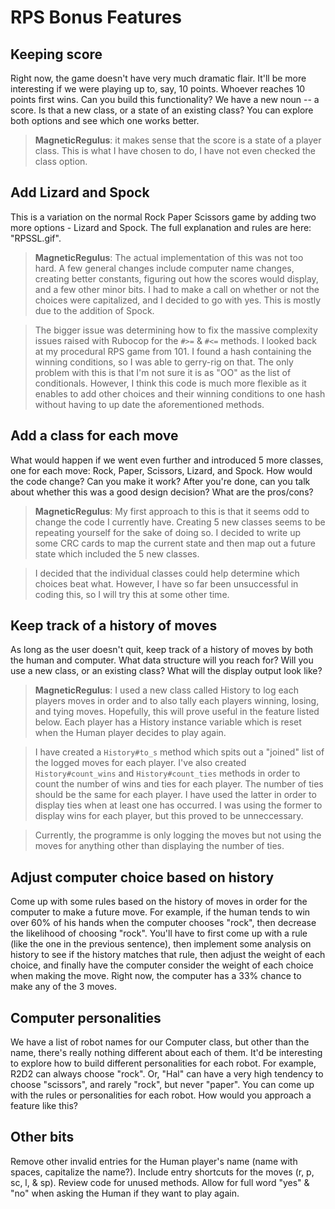 # RPS Bonus Features

## Keeping score

Right now, the game doesn't have very much dramatic flair. It'll be more interesting if we were playing up to, say, 10 points. Whoever reaches 10 points first wins. Can you build this functionality? We have a new noun -- a score. Is that a new class, or a state of an existing class? You can explore both options and see which one works better.

> **MagneticRegulus**: it makes sense that the score is a state of a player class. This is what I have chosen to do, I have not even checked the class option.

## Add Lizard and Spock

This is a variation on the normal Rock Paper Scissors game by adding two more options - Lizard and Spock. The full explanation and rules are here: "RPSSL.gif".

> **MagneticRegulus**: The actual implementation of this was not too hard. A few general changes include computer name changes, creating better constants, figuring out how the scores would display, and a few other minor bits. I had to make a call on whether or not the choices were capitalized, and I decided to go with yes. This is mostly due to the addition of Spock.

> The bigger issue was determining how to fix the massive complexity issues raised with Rubocop for the `#>=` & `#<=` methods. I looked back at my procedural RPS game from 101. I found a hash containing the winning conditions, so I was able to gerry-rig on that. The only problem with this is that I'm not sure it is as "OO" as the list of conditionals. However, I think this code is much more flexible as it enables to add other choices and their winning conditions to one hash without having to up date the aforementioned methods.

## Add a class for each move

What would happen if we went even further and introduced 5 more classes, one for each move: Rock, Paper, Scissors, Lizard, and Spock. How would the code change? Can you make it work? After you're done, can you talk about whether this was a good design decision? What are the pros/cons?

> **MagneticRegulus**: My first approach to this is that it seems odd to change the code I currently have. Creating 5 new classes seems to be repeating yourself for the sake of doing so. I decided to write up some CRC cards to map the current state and then map out a future state which included the 5 new classes.

> I decided that the individual classes could help determine which choices beat what. However, I have so far been unsuccessful in coding this, so I will try this at some other time.

## Keep track of a history of moves

As long as the user doesn't quit, keep track of a history of moves by both the human and computer. What data structure will you reach for? Will you use a new class, or an existing class? What will the display output look like?

> **MagneticRegulus**: I used a new class called History to log each players moves in order and to also tally each players winning, losing, and tying moves. Hopefully, this will prove useful in the feature listed below. Each player has a History instance variable which is reset when the Human player decides to play again.

> I have created a `History#to_s` method which spits out a "joined" list of the logged moves for each player. I've also created `History#count_wins` and `History#count_ties` methods in order to count the number of wins and ties for each player. The number of ties should be the same for each player. I have used the latter in order to display ties when at least one has occurred. I was using the former to display wins for each player, but this proved to be unneccessary.

> Currently, the programme is only logging the moves but not using the moves for anything other than displaying the number of ties.

## Adjust computer choice based on history

Come up with some rules based on the history of moves in order for the computer to make a future move. For example, if the human tends to win over 60% of his hands when the computer chooses "rock", then decrease the likelihood of choosing "rock". You'll have to first come up with a rule (like the one in the previous sentence), then implement some analysis on history to see if the history matches that rule, then adjust the weight of each choice, and finally have the computer consider the weight of each choice when making the move. Right now, the computer has a 33% chance to make any of the 3 moves.

## Computer personalities

We have a list of robot names for our Computer class, but other than the name, there's really nothing different about each of them. It'd be interesting to explore how to build different personalities for each robot. For example, R2D2 can always choose "rock". Or, "Hal" can have a very high tendency to choose "scissors", and rarely "rock", but never "paper". You can come up with the rules or personalities for each robot. How would you approach a feature like this?

## Other bits

Remove other invalid entries for the Human player's name (name with spaces, capitalize the name?).
Include entry shortcuts for the moves (r, p, sc, l, & sp).
Review code for unused methods.
Allow for full word "yes" & "no" when asking the Human if they want to play again.
